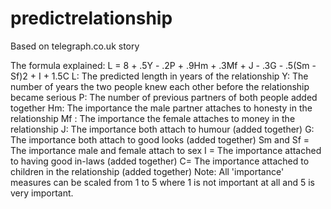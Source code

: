 # predictrelationship
Based on telegraph.co.uk story


The formula explained:
L = 8 + .5Y - .2P + .9Hm + .3Mf + J - .3G - .5(Sm - Sf)2 + I + 1.5C
L: The predicted length in years of the relationship
Y: The number of years the two people knew each other before the relationship became serious
P: The number of previous partners of both people added together
Hm: The importance the male partner attaches to honesty in the relationship
Mf : The importance the female attaches to money in the relationship
J: The importance both attach to humour (added together)
G: The importance both attach to good looks (added together)
Sm and Sf = The importance male and female attach to sex
I = The importance attached to having good in-laws (added together)
C= The importance attached to children in the relationship (added together)
Note: All 'importance' measures can be scaled from 1 to 5 where 1 is not important at all and 5 is very important.
